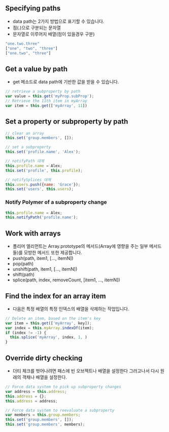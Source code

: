 ## Specifying paths
* data path는 2가지 방법으로 표기할 수 있습니다.
 * 점(.)으로 구분되는 문자열
 * 문자열로 이루어지 배열(점이 있을경우 구분)
```javascript
"one.two.three"
["one", "two", "three"]
["one.two", "three"]
```

## Get a value by path
* get 메소드로 data path에 기반한 값을 받을 수 있습니다.
```javascript
// retrieve a subproperty by path
var value = this.get('myProp.subProp');
// Retrieve the 11th item in myArray
var item = this.get(['myArray', 11])
```

## Set a property or subproperty by path
```javascript
// clear an array
this.set('group.members', []);

// set a subproperty
this.set('profile.name', 'Alex');

// notifyPath 대체
this.profile.name = Alex;
this.set('profile', this.profile);

// notifySplices 대체
this.users.push({name: 'Grace'});
this.set('users', this.users);
```

### Notify Polymer of a subproperty change
```javascript
this.profile.name = Alex;
this.notifyPath('profile.name');
```

## Work with arrays
* 폴리머 엘리먼트는 Array.prototype의 메서드(Array에 영향을 주는 일부 메서드들)를 모방한 메서드 또한 제공합니다.
 * push(path, item1, [..., itemN])
 * pop(path)
 * unshift(path, item1, [..., itemN])
 * shift(path)
 * splice(path, index, removeCount, [item1, ..., itemN])

## Find the index for an array item
* 다음은 특정 배열의 특정 인덱스의 배열을 삭제하는 작업입니다.
```javascript
// Delete an item, based on the item's key
var item = this.get(['myArray', key]);
var index = this.myArray.indexOf(item);
if (index != -1) {
  this.splice('myArray', index, 1, )
}
```

## Override dirty checking
* 더티 체크를 벗어나려면 패스에 빈 오브젝트나 배열을 설정한다 그러고나서 다시 원래의 객채나 배열을 설정한다.

```javascript
// Force data system to pick up subproperty changes
var address = this.address;
this.address = {};
this.address = address;

// Force data system to reevaluate a subproperty
var members = this.group.members;
this.set('group.members', []);
this.set('group.members', members);
```